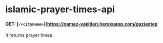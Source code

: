 # islamic-prayer-times-api

#### GET: [`/<cityName>`](https://namaz-vakitleri.herokuapp.com/gaziantep
It returns prayer times.
